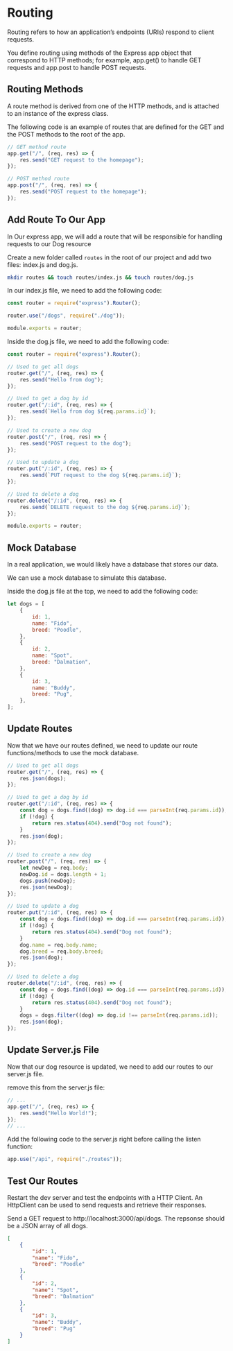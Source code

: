 <!-- ---
title: Getting Started With ExpressJS
description: ExpressJS is a minimalistic framework for Node.js. It can be used to create powerful APIs.
head.title: Getting Started With ExpressJS
head.description: ExpressJS is a minimalistic framework for Node.js. It can be used to create powerful APIs.
--- -->

# Routing

Routing refers to how an application’s endpoints (URIs) respond to client requests.

You define routing using methods of the Express app object that correspond to HTTP methods; for example, app.get() to handle GET requests and app.post to handle POST requests.

## Routing Methods

A route method is derived from one of the HTTP methods, and is attached to an instance of the express class.

The following code is an example of routes that are defined for the GET and the POST methods to the root of the app.

```js
// GET method route
app.get("/", (req, res) => {
	res.send("GET request to the homepage");
});

// POST method route
app.post("/", (req, res) => {
	res.send("POST request to the homepage");
});
```

## Add Route To Our App

In Our express app, we will add a route that will be responsible for handling requests to our Dog resource

Create a new folder called `routes` in the root of our project and add two files: index.js and dog.js.

```bash
mkdir routes && touch routes/index.js && touch routes/dog.js
```

In our index.js file, we need to add the following code:

```js
const router = require("express").Router();

router.use("/dogs", require("./dog"));

module.exports = router;
```

Inside the dog.js file, we need to add the following code:

```js
const router = require("express").Router();

// Used to get all dogs
router.get("/", (req, res) => {
	res.send("Hello from dog");
});

// Used to get a dog by id
router.get("/:id", (req, res) => {
	res.send(`Hello from dog ${req.params.id}`);
});

// Used to create a new dog
router.post("/", (req, res) => {
	res.send("POST request to the dog");
});

// Used to update a dog
router.put("/:id", (req, res) => {
	res.send(`PUT request to the dog ${req.params.id}`);
});

// Used to delete a dog
router.delete("/:id", (req, res) => {
	res.send(`DELETE request to the dog ${req.params.id}`);
});

module.exports = router;
```

## Mock Database

In a real application, we would likely have a database that stores our data.

We can use a mock database to simulate this database.

Inside the dog.js file at the top, we need to add the following code:

```js
let dogs = [
	{
		id: 1,
		name: "Fido",
		breed: "Poodle",
	},
	{
		id: 2,
		name: "Spot",
		breed: "Dalmation",
	},
	{
		id: 3,
		name: "Buddy",
		breed: "Pug",
	},
];
```

## Update Routes

Now that we have our routes defined, we need to update our route functions/methods to use the mock database.

```js
// Used to get all dogs
router.get("/", (req, res) => {
	res.json(dogs);
});

// Used to get a dog by id
router.get("/:id", (req, res) => {
	const dog = dogs.find((dog) => dog.id === parseInt(req.params.id));
	if (!dog) {
		return res.status(404).send("Dog not found");
	}
	res.json(dog);
});

// Used to create a new dog
router.post("/", (req, res) => {
	let newDog = req.body;
	newDog.id = dogs.length + 1;
	dogs.push(newDog);
	res.json(newDog);
});

// Used to update a dog
router.put("/:id", (req, res) => {
	const dog = dogs.find((dog) => dog.id === parseInt(req.params.id));
	if (!dog) {
		return res.status(404).send("Dog not found");
	}
	dog.name = req.body.name;
	dog.breed = req.body.breed;
	res.json(dog);
});

// Used to delete a dog
router.delete("/:id", (req, res) => {
	const dog = dogs.find((dog) => dog.id === parseInt(req.params.id));
	if (!dog) {
		return res.status(404).send("Dog not found");
	}
	dogs = dogs.filter((dog) => dog.id !== parseInt(req.params.id));
	res.json(dog);
});
```

## Update Server.js File

Now that our dog resource is updated, we need to add our routes to our server.js file.

remove this from the server.js file:

```js
// ...
app.get("/", (req, res) => {
	res.send("Hello World!");
});
// ...
```

Add the following code to the server.js right before calling the listen function:

```js
app.use("/api", require("./routes"));
```

## Test Our Routes

Restart the dev server and test the endpoints with a HTTP Client. An HttpClient can be used to send requests and retrieve their responses.

Send a GET request to http://localhost:3000/api/dogs. The repsonse should be a JSON array of all dogs.

```json
[
	{
		"id": 1,
		"name": "Fido",
		"breed": "Poodle"
	},
	{
		"id": 2,
		"name": "Spot",
		"breed": "Dalmation"
	},
	{
		"id": 3,
		"name": "Buddy",
		"breed": "Pug"
	}
]
```

<br />